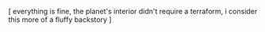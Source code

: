[ everything is fine, the planet's interior didn't require a terraform, i consider this more of a fluffy backstory ]